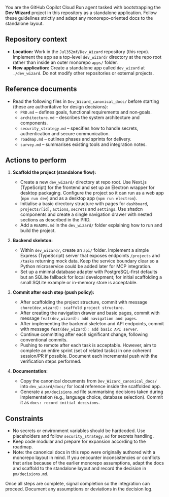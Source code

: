 You are the GitHub Copilot Cloud Run agent tasked with bootstrapping the **Dev Wizard** project in this repository as a standalone application. Follow these guidelines strictly and adapt any monorepo-oriented docs to the standalone layout.

## Repository context

* **Location:** Work in the `Jul352mf/Dev_Wizard` repository (this repo). Implement the app as a top-level `dev_wizard/` directory at the repo root rather than inside an outer monorepo `apps/` folder.
* **New application:** Create a standalone app called `dev_wizard` at `./dev_wizard`. Do not modify other repositories or external projects.

## Reference documents

* Read the following files in `Dev_Wizard_canonical_docs/` before starting (these are authoritative for design decisions):
   * `PRD.md` – defines goals, functional requirements and non‑goals.
   * `architecture.md` – describes the system architecture and components.
   * `security_strategy.md` – specifies how to handle secrets, authentication and secure communication.
   * `roadmap.md` – outlines phases and sprints for delivery.
   * `survey.md` – summarises existing tools and integration notes.

## Actions to perform

1. **Scaffold the project (standalone flow):**
   * Create a new `dev_wizard/` directory at repo root. Use Next.js (TypeScript) for the frontend and set up an Electron wrapper for desktop packaging. Configure the project so it can run as a web app (`npm run dev`) and as a desktop app (`npm run electron`).
   * Initialise a basic directory structure with pages for `dashboard`, `projects/[id]`, `actions`, `secrets` and `settings`. Use shadcn components and create a single navigation drawer with nested sections as described in the PRD.
   * Add a `README.md` in the `dev_wizard/` folder explaining how to run and build the project.

2. **Backend skeleton:**
   * Within `dev_wizard/`, create an `api/` folder. Implement a simple Express (TypeScript) server that exposes endpoints `/projects` and `/tasks` returning mock data. Keep the service boundary clear so a Python microservice could be added later for MCP integration.
   * Set up a minimal database adapter with PostgreSQL-first defaults but an SQLite fallback for local development; for initial scaffolding a small SQLite example or in-memory store is acceptable.

3. **Commit after each step (push policy):**
   * After scaffolding the project structure, commit with message `chore(dev_wizard): scaffold project structure`.
   * After creating the navigation drawer and basic pages, commit with message `feat(dev_wizard): add navigation and pages`.
   * After implementing the backend skeleton and API endpoints, commit with message `feat(dev_wizard): add basic API server`.
   * Continue committing after each significant change, following conventional commits.
   * Pushing to remote after each task is acceptable. However, aim to complete an entire sprint (set of related tasks) in one coherent session/PR if possible. Document each incremental push with the verification steps performed.

4. **Documentation:**
   * Copy the canonical documents from `Dev_Wizard_canonical_docs/` into `dev_wizard/docs/` for local reference inside the scaffolded app.
   * Generate a `pm/decisions.md` file summarising decisions taken during implementation (e.g., language choice, database selection). Commit it as `docs: record initial decisions`.

## Constraints

* No secrets or environment variables should be hardcoded. Use placeholders and follow `security_strategy.md` for secrets handling.
* Keep code modular and prepare for expansion according to the roadmap.
* Note: the canonical docs in this repo were originally authored with a monorepo layout in mind. If you encounter inconsistencies or conflicts that arise because of the earlier monorepo assumptions, adapt the docs and scaffold to the standalone layout and record the decision in `pm/decisions.md`.

Once all steps are complete, signal completion so the integration can proceed.  Document any assumptions or deviations in the decision log.